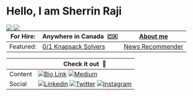 #  Hello, I am Sherrin Raji

<img src="https://raw.githubusercontent.com/addu390/addu390/master/languages.svg#gh-dark-mode-only" align="left">
<img src="https://raw.githubusercontent.com/addu390/addu390/master/languages.svg#gh-light-mode-only" align="left">

| For Hire: | Anywhere in Canada &nbsp;🇨🇦 | [About me]() |
|-|-|-|
| Featured: | [0/1 Knapsack Solvers](https://github.com/SherrinRaji/0-1-knapsack-algorithm) | [News Recommender]() |

|   | Check it out &nbsp;🚀  |
| ------------- | ------------- |
| Content | [![Bio Link](https://img.shields.io/badge/BIOLINK-FFFFFF?style=for-the-badge&logo=Bio%20link&logoColor=black)]() [![Medium](https://img.shields.io/badge/Medium-12100E?style=for-the-badge&logo=medium&logoColor=white)](https://pyblog.medium.com) |
| Social | [![Linkedin](https://img.shields.io/badge/LinkedIn-0077B5?style=for-the-badge&logo=linkedin&logoColor=white)](https://www.linkedin.com/in/sherrin-raji/) [![Twitter](https://img.shields.io/badge/Twitter-1DA1F2?style=for-the-badge&logo=twitter&logoColor=white)](https://twitter.com/sherrinraji13) [![Instagram](https://img.shields.io/badge/Instagram-E4405F?style=for-the-badge&logo=instagram&logoColor=white)](https://www.instagram.com/sherrin.raji/) |



